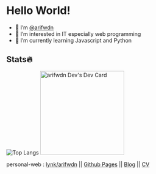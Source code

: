 # Hello World!
- 👋 I’m [@arifwdn](https://instagram.com/arifwdn)
- 👀 I’m interested in IT especially web programming
- 🌱 I’m currently learning Javascript and Python

## Stats🔥
![Top Langs](https://github-readme-stats.vercel.app/api/top-langs/?username=arifwdn)
<a href="https://app.daily.dev/arifwdn"><img src="https://api.daily.dev/devcards/v2/2Kx42LcldTdKnC7LRoxJG.png?type=default&r=7ng" width="220" alt="arifwdn Dev's Dev Card"/></a>

personal-web : [lynk/arifwdn](https://lynk.id/arifwdn) || [Github Pages](https://arifwdn.github.io) || [Blog](https://codecodecppsaya.blogspot.com) || [CV](https://arifwdn.github.io/cv)

<!---
arifwdn/arifwdn is a ✨ special ✨ repository because its `README.md` (this file) appears on your GitHub profile.
You can click the Preview link to take a look at your changes.
--->
